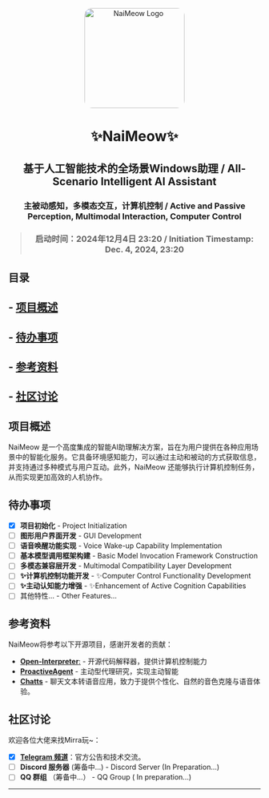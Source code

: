 <p align="center">
    <img style="border-radius: 15px; width: 200px; height: auto;" src="https://github.com/user-attachments/assets/e9682099-02b7-467e-a1d3-aed311fb9132" alt="NaiMeow Logo"/>
</p>

# <p align = "center"> ✨NaiMeow✨ </p>

## <h2 align="center">基于人工智能技术的全场景Windows助理 / All-Scenario Intelligent AI Assistant</h2>
### <p align="center">主被动感知，多模态交互，计算机控制 / Active and Passive Perception, Multimodal Interaction, Computer Control</p>
> ### <p align="center">启动时间：2024年12月4日 23:20 / Initiation Timestamp: Dec. 4, 2024, 23:20</p>

## 目录

## - [项目概述](#项目概述)
## - [待办事项](#待办事项)
## - [参考资料](#参考资料)
## - [社区讨论](#社区讨论)

## 项目概述

NaiMeow 是一个高度集成的智能AI助理解决方案，旨在为用户提供在各种应用场景中的智能化服务。它具备环境感知能力，可以通过主动和被动的方式获取信息，并支持通过多种模式与用户互动。此外，NaiMeow 还能够执行计算机控制任务，从而实现更加高效的人机协作。

## 待办事项

- [x] **项目初始化** - Project Initialization
- [ ] **图形用户界面开发** - GUI Development
- [ ] **语音唤醒功能实现** - Voice Wake-up Capability Implementation
- [ ] **基本模型调用框架构建** - Basic Model Invocation Framework Construction
- [ ] **多模态兼容层开发** - Multimodal Compatibility Layer Development
- [ ] **✨计算机控制功能开发** - ✨Computer Control Functionality Development
- [ ] **✨主动认知能力增强** - ✨Enhancement of Active Cognition Capabilities
- [ ] 其他特性... - Other Features...

## 参考资料

NaiMeow将参考以下开源项目，感谢开发者的贡献：

- [**Open-Interpreter**:](https://github.com/OpenInterpreter/open-interpreter) - 开源代码解释器，提供计算机控制能力
- [**ProactiveAgent**](https://github.com/thunlp/ProactiveAgent) - 主动型代理研究，实现主动智能
- [**Chatts**](https://github.com/2noise/ChatTTS) - 聊天文本转语音应用，致力于提供个性化、自然的音色克隆与语音体验。

## 社区讨论
欢迎各位大佬来找Mirra玩~：

- [x] [**Telegram 频道**](https://t.me/NaiMeow_DIMENSION)：官方公告和技术交流。
- [ ] **Discord 服务器** (筹备中...) - Discord Server (In Preparation...)
- [ ] **QQ 群组** （筹备中...） - QQ Group ( In preparation...)

---

